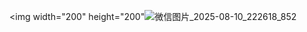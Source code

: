 <img width="200" height="200"![微信图片_2025-08-10_222618_852](https://github.com/user-attachments/assets/2f3d98ff-f92a-423e-89dd-1e953da55d8a)
